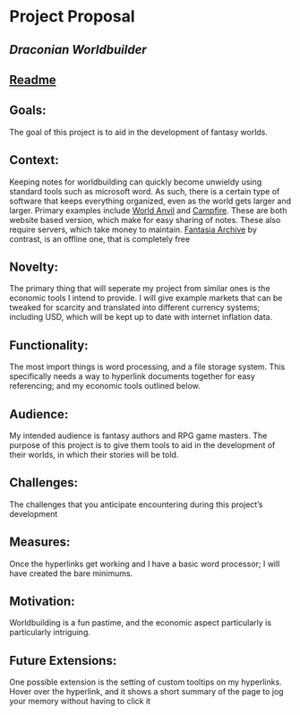 # Project Proposal
## *Draconian Worldbuilder*
## [Readme](README.md)

## Goals:
The goal of this project is to aid in the development of fantasy worlds.

## Context:
Keeping notes for worldbuilding can quickly become unwieldy using standard tools such as microsoft word. As such, there is a certain type of software that keeps everything organized, even as the world gets larger and larger.
Primary examples include [World Anvil](https://www.worldanvil.com/) and [Campfire](https://www.campfirewriting.com/). These are both website based version, which make for easy sharing of notes. These also require servers, which take money to maintain. [Fantasia Archive](https://fantasiaarchive.com/) by contrast, is an offline one, that is completely free

## Novelty:
The primary thing that will seperate my project from similar ones is the economic tools I intend to provide.  I will give example markets that can be tweaked for scarcity and translated into different currency systems; including USD, which will be kept up to date with internet inflation data.

## Functionality:
The most import things is word processing, and a file storage system.  This specifically needs a way to hyperlink documents together for easy referencing; and my economic tools outlined below.

## Audience:
My intended audience is fantasy authors and RPG game masters.  The purpose of this project is to give them tools to aid in the development of their worlds, in which their stories will be told.

## Challenges:
The challenges that you anticipate encountering during this project’s development

## Measures:
Once the hyperlinks get working and I have a basic word processor; I will have created the bare minimums.

## Motivation:
Worldbuilding is a fun pastime, and the economic aspect particularly is particularly intriguing.

## Future Extensions:
One possible extension is the setting of custom tooltips on my hyperlinks. Hover over the hyperlink, and it shows a short summary of the page to jog your memory without having to click it
